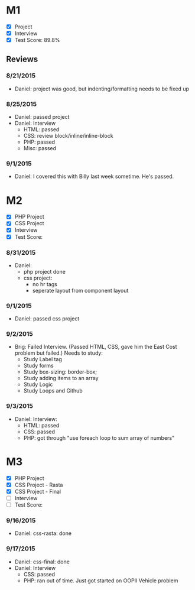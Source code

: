 # M1

- [x] Project
- [x] Interview
- [x] Test Score: 89.8%

## Reviews

### 8/21/2015
- Daniel: project was good, but indenting/formatting needs to be fixed up

### 8/25/2015
- Daniel: passed project
- Daniel: Interview
  - HTML: passed
  - CSS: review block/inline/inline-block
  - PHP: passed
  - Misc: passed
### 9/1/2015
  - Daniel: I covered this with Billy last week sometime. He's passed.

# M2
- [x] PHP Project
- [x] CSS Project
- [x] Interview
- [x] Test Score: 

### 8/31/2015
- Daniel:
  - php project done
  - css project:
    - no hr tags
    - seperate layout from component layout

### 9/1/2015
- Daniel: passed css project

### 9/2/2015 
- Brig: Failed Interview. (Passed HTML, CSS, gave him the East Cost problem but failed.)  Needs to study:
  - Study Label tag
  - Study forms
  - Study	box-sizing: border-box;
  - Study adding items to an array
  - Study Logic
  - Study Loops and Github

### 9/3/2015
- Daniel: Interview:
  - HTML: passed
  - CSS: passed
  - PHP: got through "use foreach loop to sum array of numbers"

# M3
- [x] PHP Project
- [x] CSS Project - Rasta
- [x] CSS Project - Final
- [ ] Interview
- [ ] Test Score: 

### 9/16/2015
- Daniel: css-rasta: done

### 9/17/2015
- Daniel: css-final: done
- Daniel: Interview
  - CSS: passed
  - PHP: ran out of time. Just got started on OOPII Vehicle problem
